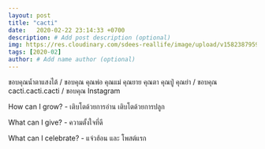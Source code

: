 ```yaml
---
layout: post
title: "cacti"
date:   2020-02-22 23:14:33 +0700
description: # Add post description (optional)
img: https://res.cloudinary.com/sdees-reallife/image/upload/v1582387959/IMG_0802.jpg # Add image post (optional)
tags: [2020-02]
author: # Add name author (optional)
---
```

ขอบคุณน้ำตาแสงไต้ / ขอบคุณ คุณพ่อ คุณแม่ คุณยาย คุณตา คุณปู่ คุณย่า / ขอบคุณ cacti.cacti.cacti / ขอบคุณ Instagram

<i class="fa fa-child" style="color:plum"></i>

How can I grow? - เติบโตด้วยการอ่าน เติบโตด้วยการปลูก

What can I give? - ความตั้งใจที่ดี

What can I celebrate? - แจ่วฮ้อน และ โพสต์แรก
